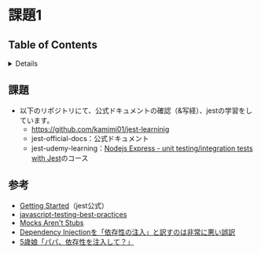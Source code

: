 # 課題1

## Table of Contents
<!-- START doctoc generated TOC please keep comment here to allow auto update -->
<!-- DON'T EDIT THIS SECTION, INSTEAD RE-RUN doctoc TO UPDATE -->
<details>
<summary>Details</summary>

- [課題](#%E8%AA%B2%E9%A1%8C)
- [参考](#%E5%8F%82%E8%80%83)

</details>
<!-- END doctoc generated TOC please keep comment here to allow auto update -->

## 課題

- 以下のリポジトリにて、公式ドキュメントの確認（&写経）、jestの学習をしています。
  - https://github.com/kamimi01/jest-learninig
  - jest-official-docs：公式ドキュメント
  - jest-udemy-learning：[Nodejs Express - unit testing/integration tests with Jest](https://www.udemy.com/course/nodejs-unit-testing-and-integration-testing-with-express-and-jest/)のコース

## 参考

- [Getting Started](https://jestjs.io/docs/ja/getting-started)（jest公式）
- [javascript-testing-best-practices](https://github.com/goldbergyoni/javascript-testing-best-practices#section-0%EF%B8%8F%E2%83%A3-the-golden-rule)
- [Mocks Aren't Stubs](https://martinfowler.com/articles/mocksArentStubs.html)
- [Dependency Injectionを「依存性の注入」と訳すのは非常に悪い誤訳](https://little-hands.hatenablog.com/entry/2018/05/27/dependency-injection)
- [5歳娘「パパ、依存性を注入して？」](https://qiita.com/Yametaro/items/ca1b034a27dc2eb0fad7)